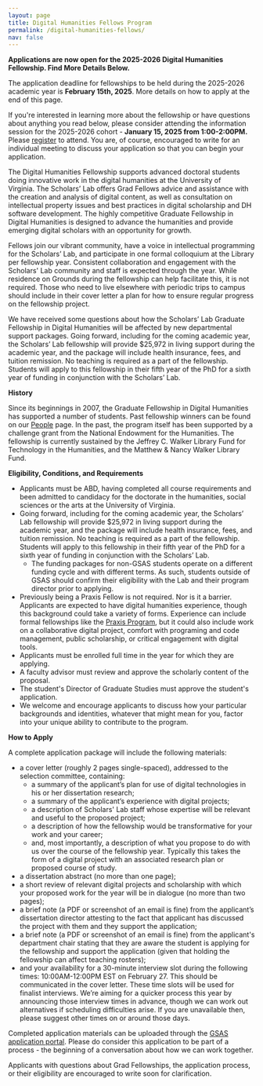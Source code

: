 ```yaml
---
layout: page
title: Digital Humanities Fellows Program
permalink: /digital-humanities-fellows/
nav: false
---
```


**Applications are now open for the 2025-2026 Digital Humanities Fellowship. Find More Details Below.**

The application deadline for fellowships to be held during the 2025-2026 academic year is **February 15th, 2025**. More details on how to apply at the end of this page. 

If you're interested in learning more about the fellowship or have questions about anything you read below, please consider attending the information session for the 2025-2026 cohort - **January 15, 2025 from 1:00-2:00PM.** Please [register](https://cal.lib.virginia.edu/event/13365703) to attend. You are, of course, encouraged to write for an individual meeting to discuss your application so that you can begin your application.

The Digital Humanities Fellowship supports advanced doctoral students doing innovative work in the digital humanities at the University of Virginia. The Scholars’ Lab offers Grad Fellows advice and assistance with the creation and analysis of digital content, as well as consultation on intellectual property issues and best practices in digital scholarship and DH software development. The highly competitive Graduate Fellowship in Digital Humanities is designed to advance the humanities and provide emerging digital scholars with an opportunity for growth.

Fellows join our vibrant community, have a voice in intellectual programming for the Scholars’ Lab, and participate in one formal colloquium at the Library per fellowship year. Consistent collaboration and engagement with the Scholars' Lab community and staff is expected through the year. While residence on Grounds during the fellowship can help facilitate this, it is not required. Those who need to live elsewhere with periodic trips to campus should include in their cover letter a plan for how to ensure regular progress on the fellowship project.

We have received some questions about how the Scholars’ Lab Graduate Fellowship in Digital Humanities will be affected by new departmental support packages. Going forward, including for the coming academic year, the Scholars’ Lab fellowship will provide $25,972 in living support during the academic year, and the package will include health insurance, fees, and tuition remission. No teaching is required as a part of the fellowship. Students will apply to this fellowship in their fifth year of the PhD for a sixth year of funding in conjunction with the Scholars’ Lab.

**History**

Since its beginnings in 2007, the Graduate Fellowship in Digital Humanities has supported a number of students. Past fellowship winners can be found on our [People](/people) page. In the past, the program itself has been supported by a challenge grant from the National Endowment for the Humanities. The fellowship is currently sustained by the Jeffrey C. Walker Library Fund for Technology in the Humanities, and the Matthew & Nancy Walker Library Fund.

**Eligibility, Conditions, and Requirements**

* Applicants must be ABD, having completed all course requirements and been admitted to candidacy for the doctorate in the humanities, social sciences or the arts at the University of Virginia. 
* Going forward, including for the coming academic year, the Scholars’ Lab fellowship will provide $25,972 in living support during the academic year, and the package will include health insurance, fees, and tuition remission. No teaching is required as a part of the fellowship. Students will apply to this fellowship in their fifth year of the PhD for a sixth year of funding in conjunction with the Scholars’ Lab. 
  * The funding packages for non-GSAS students operate on a different funding cycle and with different terms. As such, students outside of GSAS should confirm their eligibility with the Lab and their program director prior to applying.
* Previously being a Praxis Fellow is not required. Nor is it a barrier. Applicants are expected to have digital humanities experience, though this background could take a variety of forms. Experience can include formal fellowships like the [Praxis Program](https://praxis.scholarslab.org/), but it could also include work on a collaborative digital project, comfort with programing and code management, public scholarship, or critical engagement with digital tools.
* Applicants must be enrolled full time in the year for which they are applying.
* A faculty advisor must review and approve the scholarly content of the proposal.
* The student's Director of Graduate Studies must approve the student's application.
* We welcome and encourage applicants to discuss how your particular backgrounds and identities, whatever that might mean for you, factor into your unique ability to contribute to the program. 

**How to Apply**

A complete application package will include the following materials:

* a cover letter (roughly 2 pages single-spaced), addressed to the selection committee, containing:
  * a summary of the applicant’s plan for use of digital technologies in his or her dissertation research;
  * a summary of the applicant’s experience with digital projects;
  * a description of Scholars' Lab staff whose expertise will be relevant and useful to the proposed project;
  * a description of how the fellowship would be transformative for your work and your career;
  * and, most importantly, a description of what you propose to do with us over the course of the fellowship year. Typically this takes the form of a digital project with an associated research plan or proposed course of study.
* a dissertation abstract (no more than one page);
* a short review of relevant digital projects and scholarship with which your proposed work for the year will be in dialogue (no more than two pages);
* a brief note (a PDF or screenshot of an email is fine) from the applicant’s dissertation director attesting to the fact that applicant has discussed the project with them and they support the application;
* a brief note (a PDF or screenshot of an email is fine) from the applicant's department chair stating that they are aware the student is applying for the fellowship and support the application (given that holding the fellowship can affect teaching rosters);
* and your availability for a 30-minute interview slot during the following times: 10:00AM-12:00PM EST on February 27. This should be communicated in the cover letter. These time slots will be used for finalist interviews. We’re aiming for a quicker process this year by announcing those interview times in advance, though we can work out alternatives if scheduling difficulties arise. If you are unavailable then, please suggest other times on or around those days.

Completed application materials can be uploaded through the [GSAS application portal](https://virginia.academicworks.com/). Please do consider this application to be part of a process - the beginning of a conversation about how we can work together.

Applicants with questions about Grad Fellowships, the application process, or their eligibility are encouraged to write soon for clarification.